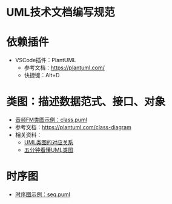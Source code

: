# UML技术文档编写规范

# 依赖插件
- VSCode插件：PlantUML
    - 参考文档：https://plantuml.com/
    - 快捷键：Alt+D

# 类图：描述数据范式、接口、对象
- [音频FM类图示例：class.puml](./class-audio.puml)
- 参考文档：https://plantuml.com/class-diagram
- 相关资料：
    - [UML类图的对应关系](https://zhuanlan.zhihu.com/p/110209045)
    - [五分钟看懂UML类图](https://zhuanlan.zhihu.com/p/85960253)

# 时序图
- [时序图示例：seq.puml](./seq.puml)